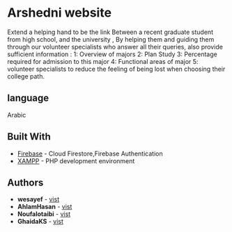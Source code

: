# Arshedni website 
 Extend a helping hand to be the link Between a recent graduate student from high school, and the university ,
 By helping them and guiding them through our volunteer specialists who answer all their queries, also provide sufficient information :
 1: Overview of majors
2: Plan Study
3: Percentage required for admission to this major
4: Functional areas of major
5: volunteer specialists
 to reduce the feeling of being lost when choosing their college path.

## language

 Arabic
 
 ## Built With

* [Firebase](http://www.dropwizard.io/1.0.2/docs/) - Cloud Firestore,Firebase Authentication
* [XAMPP](https://www.apachefriends.org/index.html) - PHP development environment

 
## Authors

* **wesayef** - [vist](https://github.com/wesayef)
* **AhlamHasan**  - [vist](https://github.com/AhlamHasan)
* **Noufalotaibi** -  [vist](https://github.com/Noufalotaibi3)
* **GhaidaKS** - [vist](https://github.com/GhaidaKS)


